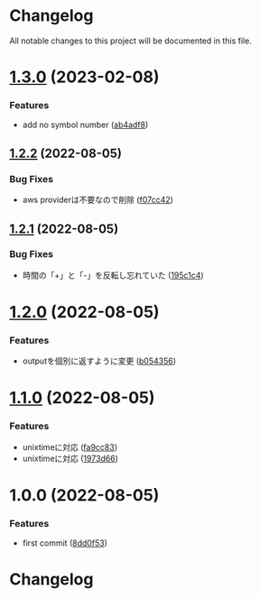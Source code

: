 # Changelog

All notable changes to this project will be documented in this file.

# [1.3.0](https://github.com/hacomono/terraform-time-converter/compare/v1.2.2...v1.3.0) (2023-02-08)


### Features

* add no symbol number ([ab4adf8](https://github.com/hacomono/terraform-time-converter/commit/ab4adf841dff8b8defa6e2261e7e335b0645154b))

## [1.2.2](https://github.com/hacomono/terraform-time-converter/compare/v1.2.1...v1.2.2) (2022-08-05)


### Bug Fixes

* aws providerは不要なので削除 ([f07cc42](https://github.com/hacomono/terraform-time-converter/commit/f07cc4295052d74502cb7a0f9a47c0884809bac4))

## [1.2.1](https://github.com/hacomono/terraform-time-converter/compare/v1.2.0...v1.2.1) (2022-08-05)


### Bug Fixes

* 時間の「+」と「-」を反転し忘れていた ([195c1c4](https://github.com/hacomono/terraform-time-converter/commit/195c1c4b9792b53e8ebca16a3749d274aba677ce))

# [1.2.0](https://github.com/hacomono/terraform-time-converter/compare/v1.1.0...v1.2.0) (2022-08-05)


### Features

* outputを個別に返すように変更 ([b054356](https://github.com/hacomono/terraform-time-converter/commit/b054356386b89d6ec65ca1c04f9fe86949a19ab1))

# [1.1.0](https://github.com/hacomono/terraform-time-converter/compare/v1.0.0...v1.1.0) (2022-08-05)


### Features

* unixtimeに対応 ([fa9cc83](https://github.com/hacomono/terraform-time-converter/commit/fa9cc83db0f952ec8a0f1d697e027c9511d6eb1b))
* unixtimeに対応 ([1973d66](https://github.com/hacomono/terraform-time-converter/commit/1973d66cb59a8900eec48fca8be1f3ca1e7442ce))

# 1.0.0 (2022-08-05)


### Features

* first commit ([8dd0f53](https://github.com/hacomono/terraform-time-converter/commit/8dd0f536b6e3965589474a7e28566552826bd6bc))

# Changelog
